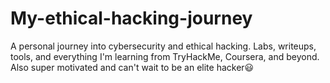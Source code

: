 # My-ethical-hacking-journey
A personal journey into cybersecurity and ethical hacking. Labs, writeups, tools, and everything I'm learning from TryHackMe, Coursera, and beyond. Also super motivated and can't wait to be an elite hacker😃
